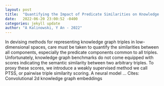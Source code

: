 ```yaml
---
layout: post
title:  "Quantifying the Impact of Predicate Similarities on Knowledge Graph Triple Embeddings"
date:   2022-06-20 23:00:52 -0400
categories: jekyll update
author: "A Kalinowski, Y An - 2022"
---
```

In devising methods for representing knowledge graph triples in low-dimensional spaces, care must be taken to quantify the similarities between all components, especially the predicate components common to all triples. Unfortunately, knowledge graph benchmarks do not come equipped with scores indicating the semantic similarity between two arbitrary triples. To proxy these scores, we introduce a weakly supervised method we call PTSS, or pairwise triple similarity scoring. A neural model …
Cites: ‪Convolutional 2d knowledge graph embeddings‬  
